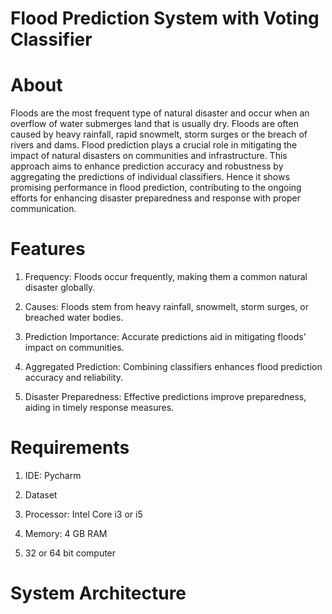 # Flood Prediction System with Voting Classifier

# About

Floods are the most frequent type of natural disaster and occur when an overflow of water submerges land that is usually dry. Floods are often caused by heavy rainfall, rapid snowmelt, storm surges or the breach of rivers and dams. Flood prediction plays a crucial role in mitigating the impact of natural disasters on communities and infrastructure. This approach aims to enhance prediction accuracy and robustness by aggregating the predictions of individual classifiers. Hence it shows promising performance in flood prediction, contributing to the ongoing efforts for enhancing disaster preparedness and response with proper communication. 

# Features

1. Frequency: Floods occur frequently, making them a common natural disaster globally.
   
2. Causes: Floods stem from heavy rainfall, snowmelt, storm surges, or breached water bodies.

3. Prediction Importance: Accurate predictions aid in mitigating floods' impact on communities.

4. Aggregated Prediction: Combining classifiers enhances flood prediction accuracy and reliability.

5. Disaster Preparedness: Effective predictions improve preparedness, aiding in timely response measures.

# Requirements

1. IDE: Pycharm

2. Dataset

3. Processor: Intel Core i3 or i5

4. Memory: 4 GB RAM

5. 32 or 64 bit computer


# System Architecture

